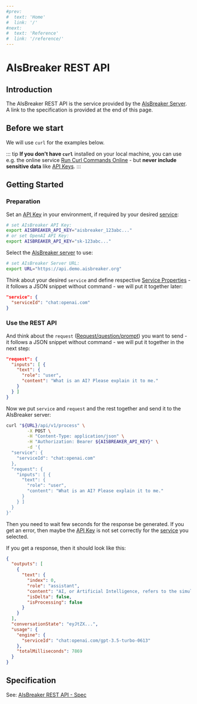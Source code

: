 ```yaml
---
#prev:
#  text: 'Home'
#  link: '/'
#next:
#  text: 'Reference'
#  link: '/reference/'
---
```


AIsBreaker REST API
===================

Introduction
------------
The AIsBreaker REST API is the service provided by the [AIsBreaker Server](./aisbreaker-server). A link to the specification is provided at the end of this page.


Before we start
---------------
We will use `curl` for the examples below.

::: tip
**If you don't have `curl`** installed on your local machine, you can use e.g. the online service [Run Curl Commands Online](https://reqbin.com/curl) - but **never include sensitive data** like [API Keys](./api-keys.md).
:::


Getting Started
---------------

### Preparation
Set an [API Key](./api-keys) in your environment, if required by your desired [service](./services):

```bash
# set AIsBreaker API Key:
export AISBREAKER_API_KEY="aisbreaker_123abc..."
# or set OpenAI API Key:
export AISBREAKER_API_KEY="sk-123abc..."
```

Select the [AIsBreaker server](aisbreaker-server) to use:
```bash
# set AIsBreaker Server URL:
export URL="https://api.demo.aisbreaker.org"
```

Think about your desired `service` and define respective [Service Properties](./service-properties) - it follows a JSON snippet without command - we will put it together later:
```json
"service": {
  "serviceId": "chat:openai.com"
}
```

### Use the REST API
And think about the `request` ([Request/question/prompt](./request)) you want to send - it follows a JSON snippet without command - we will put it together in the next step:
```json
"request": {
  "inputs": [ {
    "text": {
      "role": "user",
      "content": "What is an AI? Please explain it to me."
    }
  } ]
}
```

Now we put `service` and `request` and the rest together and send it to the AIsBreaker server:
```bash
curl "${URL}/api/v1/process" \
        -X POST \
        -H "Content-Type: application/json" \
        -H "Authorization: Bearer ${AISBREAKER_API_KEY}" \
        -d '{
  "service": {
    "serviceId": "chat:openai.com"
  },
  "request": {
    "inputs": [ {
      "text": {
        "role": "user",
        "content": "What is an AI? Please explain it to me."
      }
    } ]
  }
}'
```

Then you need to wait few seconds for the response be generated. If you get an error, then maybe the [API Key](./api-keys) is not set correctly for the [service](./services) you selected. 

If you get a response, then it should look like this:
```json
{
  "outputs": [
    {
      "text": {
        "index": 0,
        "role": "assistant",
        "content": "AI, or Artificial Intelligence, refers to the simulation of human intelligence in machines that are programmed to think and learn like humans...",
        "isDelta": false,
        "isProcessing": false
      }
    }
  ],
  "conversationState": "eyJtZX...",
  "usage": {
    "engine": {
      "serviceId": "chat:openai.com/gpt-3.5-turbo-0613"
    },
    "totalMilliseconds": 7869
  }
}
```


Specification
-------------
See: [AIsBreaker REST API - Spec](https://app.swaggerhub.com/apis/aisbreaker/ais1/)
